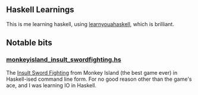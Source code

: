 ## Haskell Learnings

This is me learning haskell, using [learnyouahaskell](http://learnyouahaskell.com), which is brilliant.

## Notable bits
### [monkeyisland_insult_swordfighting.hs](https://github.com/vikki/learn-you-a-haskell/blob/master/monkeyisland_insult_swordfighting.hs)
The [Insult Sword Fighting](http://monkeyisland.wikia.com/wiki/Insult_Sword_Fighting) 
from Monkey Island (the best game ever) in Haskell-ised command line form. 
For no good reason other than the game's ace, and I was learning IO in Haskell.